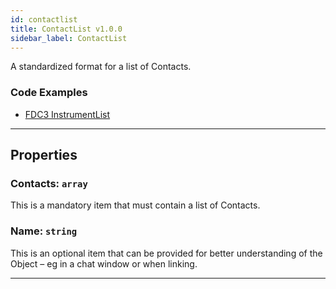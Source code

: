 ```yaml
---
id: contactlist
title: ContactList v1.0.0
sidebar_label: ContactList
---
```

A standardized format for a list of Contacts.

### Code Examples

* [FDC3 InstrumentList](https://github.com/FDC3/ContextData/blob/master/src/examples/InstrumentList.ts)

---

## Properties

###  Contacts: `array`

This is a <span class="mandatory property">mandatory</span> item that must contain a list of <span class="object property">Contacts</span>.

###  Name: `string`

This is an <span class="optional property">optional</span> item that can be provided for better understanding of the Object – eg in a chat window or when linking.

---